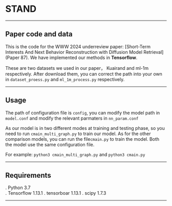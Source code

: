 # STAND
---
## Paper code and data

This is the code for the WWW 2024 underreview paper: [Short-Term Interests And Next Behavior Reconstruction with Diffusion Model Retrieval](Paper 87). We have implemented our methods in **Tensorflow**.

These are two datasets we used in our paper， Kuairand and ml-1m respectively. After download them, you can correct the path into your own in `dataset_proess.py` and `ml_1m_process.py` respectively.


---

## Usage
The path of configuration file is `config`, you can modify the model path in `model.conf` and modify the relevant parmaters in `nn_param.conf`

As our model is in two different modes at training and testing phase, so you need to run `cmain_multi_graph.py` to train our model. As for the other comparison models, you can run the file`cmain.py` to train the model. Both the model use the same configuration file.

For example: `python3 cmain_multi_graph.py` and `python3 cmain.py`


---
## Requirements

. Python 3.7 \
. Tensorflow 1.13.1
. tensorboar 1.13.1
. scipy 1.7.3

---



